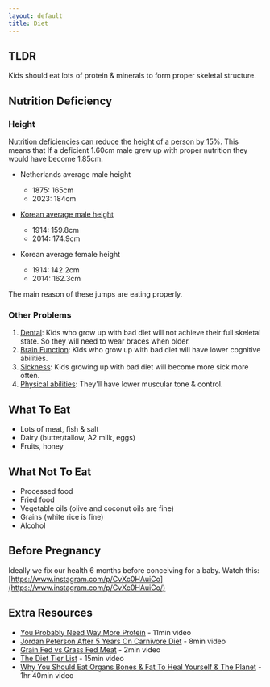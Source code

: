 ```yaml
---
layout: default
title: Diet
---
```


## TLDR

Kids should eat lots of protein & minerals to form proper skeletal structure. 

## Nutrition Deficiency

### Height
[Nutrition deficiencies can reduce the height of a person by 15%](https://www.ncbi.nlm.nih.gov/books/NBK525242/). This means that If a deficient 1.60cm male grew up with proper nutrition they would have become 1.85cm. 

- Netherlands average male height
  - 1875: 165cm
  - 2023: 184cm

- [Korean average male height](https://www.creatrip.com/en/blog/10181)
  - 1914: 159.8cm
  - 2014: 174.9cm
- Korean average female height
  - 1914: 142.2cm
  - 2014: 162.3cm

The main reason of these jumps are eating properly.

### Other Problems

1. [Dental](https://youtu.be/lXxs06aL5cU?t=380): Kids who grow up with bad diet will not achieve their full skeletal state. So they will need to wear braces when older.
2. [Brain Function](https://youtu.be/lXxs06aL5cU?t=1816): Kids who grow up with bad diet will have lower cognitive abilities.
3. [Sickness](https://youtu.be/lXxs06aL5cU?t=1816): Kids growing up with bad diet will become more sick more often.
4. [Physical abilities](https://youtu.be/lXxs06aL5cU?t=1816): They'll have lower muscular tone & control. 

## What To Eat

- Lots of meat, fish & salt
- Dairy (butter/tallow, A2 milk, eggs)
- Fruits, honey

## What Not To Eat

- Processed food
- Fried food
- Vegetable oils (olive and coconut oils are fine)
- Grains (white rice is fine)
- Alcohol

## Before Pregnancy

Ideally we fix our health 6 months before conceiving for a baby. Watch this: [https://www.instagram.com/p/CvXc0HAuiCo](https://www.instagram.com/p/CvXc0HAuiCo/)

## Extra Resources

- [You Probably Need Way More Protein](https://www.youtube.com/watch?v=h4ORs9hJfiw) - 11min video
- [Jordan Peterson After 5 Years On Carnivore Diet](https://www.youtube.com/watch?v=yXDRr9wz57g) - 8min video
- [Grain Fed vs Grass Fed Meat](https://www.instagram.com/reel/Cpnjb05rhuK) - 2min video
- [The Diet Tier List](https://www.youtube.com/watch?v=W9vgeVF7wL4) - 15min video
- [Why You Should Eat Organs Bones & Fat To Heal Yourself & The Planet](https://www.youtube.com/watch?v=lXxs06aL5cU) - 1hr 40min video